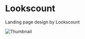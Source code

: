 # Lookscount
Landing page design by Lookscount 

![Thumbnail](https://user-images.githubusercontent.com/91236883/230054074-531a28d0-c87c-4e3b-87fc-732c33957dea.jpg)
